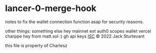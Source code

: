 # lancer-0-merge-hook
notes to fix the wallet connection function asap for security reasons. 

other things: 
something else
hey mainnet
ext
auth0 scopes wallet vercel
charppe
hey from matt.sol :)
gh api keys
[ISC](LICENSE) © 2022 Jack Sturtevant

this file is property of Charlesz